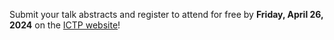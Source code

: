 Submit your talk abstracts and register to attend for free by **Friday, April 26, 2024** on the [ICTP website](https://indico.ictp.it/event/10464/)!